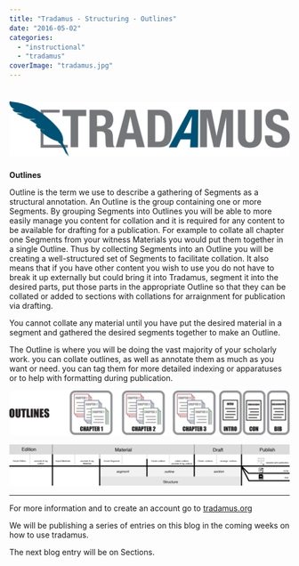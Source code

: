 ```yaml
---
title: "Tradamus - Structuring - Outlines"
date: "2016-05-02"
categories: 
  - "instructional"
  - "tradamus"
coverImage: "tradamus.jpg"
---
```


# [![TRAD_Fullogo](/assets/images/TRAD_Fullogo-1024x200.png)](http://ongcdh.org/wp-content/uploads/2016/04/TRAD_Fullogo.png)

**Outlines**

Outline is the term we use to describe a gathering of Segments as a structural annotation. An Outline is the group containing one or more Segments. By grouping Segments into Outlines you will be able to more easily manage you content for collation and it is required for any content to be available for drafting for a publication. For example to collate all chapter one Segments from your witness Materials you would put them together in a single Outline. Thus by collecting Segments into an Outline you will be creating a well-structured set of Segments to facilitate collation. It also means that if you have other content you wish to use you do not have to break it up externally but could bring it into Tradamus, segment it into the desired parts, put those parts in the appropriate Outline so that they can be collated or added to sections with collations for arraignment for publication via drafting.

You cannot collate any material until you have put the desired material in a segment and gathered the desired segments together to make an Outline.

The Outline is where you will be doing the vast majority of your scholarly work. you can collate outlines, as well as annotate them as much as you want or need. you can tag them for more detailed indexing or apparatuses or to help with formatting during publication.

[![OUTLINES](/assets/images/OUTLINES-1024x162.png)](http://ongcdh.org/wp-content/uploads/2016/04/OUTLINES.png)

 

[![workflow](/assets/images/workflow-1024x151.png)](http://ongcdh.org/wp-content/uploads/2016/04/workflow.png)

* * *

For more information and to create an account go to [tradamus.org](http://tradamus.org/) 

We will be publishing a series of entries on this blog in the coming weeks on how to use tradamus.

The next blog entry will be on Sections.
